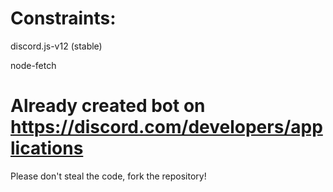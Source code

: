 
# Constraints:

discord.js-v12 (stable) 

node-fetch 

Already created bot on https://discord.com/developers/applications
==============================
Please don't steal the code, fork the repository! 
